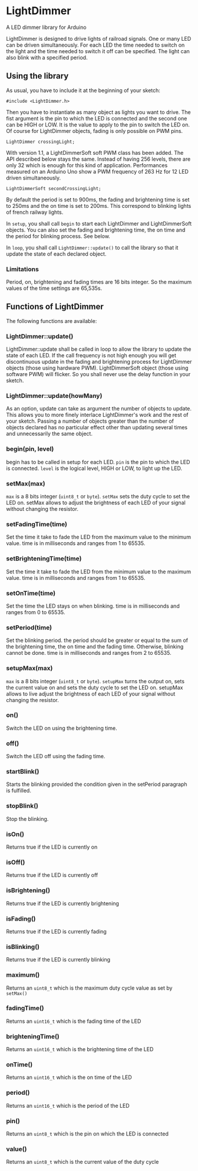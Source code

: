 # LightDimmer

A LED dimmer library for Arduino

LightDimmer is designed to drive lights of railroad signals.
One or many LED can be driven simultaneously. For each LED
the time needed to switch on the light and the time needed
to switch it off can be specified. The light can also blink
with a specified period.

## Using the library

As usual, you have to include it at the beginning of your sketch:

```
#include <LightDimmer.h>
```

Then you have to instantiate as many object as lights you want to drive.
The fist argument is the pin to which the LED is connected and the
second one can be HIGH or LOW. It is the value to apply to the pin
to switch the LED on. Of course for LightDimmer objects, fading is only
possible on PWM pins.

```
LightDimmer crossingLight;
```

With version 1.1, a LightDimmerSoft soft PWM class has been added. The API
described below stays the same. Instead of having 256 levels, there are only 32 which is enough for this kind of application.
Performances measured on an Arduino Uno show a PWM frequency of 263 Hz for
12 LED driven simultaneously.

```
LightDimmerSoft secondCrossingLight;
```

By default the period is set to 900ms, the fading and brightening time is set
to 250ms and the on time is set to 200ms. This correspond to blinking lights of french railway lights.

In ```setup```, you shall call ```begin``` to start each LightDimmer and LightDimmerSoft objects. You can also set the fading and brightening time, the on time and the period for blinking process. See below.

In ```loop```, you shall call ```LightDimmer::update()``` to call the library so that it update the state of each declared object.

### Limitations

Period, on, brightening and fading times are 16 bits integer. So the maximum values of the time settings are 65,535s.

## Functions of LightDimmer

The following functions are available:

### LightDimmer::update()

LightDimmer::update shall be called in loop to allow the library to update the state of each LED. If the call frequency is not high enough you will get discontinuous update in the fading and brightening process for LightDimmer objects (those using hardware PWM). LightDimmerSoft object (those using software PWM) will flicker. So you shall never use the delay function in your sketch.

### LightDimmer::update(howMany)

As an option, update can take as argument the number of objects to update. This allows you to more finely interlace LightDimmer's work and the rest of your sketch. Passing a number of objects greater than the number of objects declared has no particular effect other than updating several times and unnecessarily the same object.

### begin(pin, level)

begin has to be called in setup for each LED. ```pin``` is the pin to which the
LED is connected. ```level``` is the logical level, HIGH or LOW, to light up the LED.

### setMax(max)

```max``` is a 8 bits integer (```uint8_t``` or ```byte```). ```setMax``` sets the duty cycle to set the LED on. setMax allows to adjust the brightness of each LED of your signal without changing the resistor.

### setFadingTime(time)

Set the time it take to fade the LED from the maximum value to the
minimum value. time is in milliseconds and ranges from 1 to 65535.

### setBrighteningTime(time)

Set the time it take to fade the LED from the minimum value to the
maximum value. time is in milliseconds and ranges from 1 to 65535.

### setOnTime(time)

Set the time the LED stays on when blinking. time is in milliseconds and ranges from 0 to 65535.

### setPeriod(time)

Set the blinking period. the period should be greater or equal to the sum
of the brightening time, the on time and the fading time. Otherwise, blinking
cannot be done. time is in milliseconds and ranges from 2 to 65535.

### setupMax(max)

```max``` is a 8 bits integer (```uint8_t``` or ```byte```). ```setupMax``` turns the output on, sets the current value on and sets the duty cycle to set the LED on. setupMax allows to live adjust the brightness of each LED of your signal without changing the resistor.

### on()

Switch the LED on using the brightening time.

### off()

Switch the LED off using the fading time.

### startBlink()

Starts the blinking provided the condition given in the setPeriod paragraph is fulfilled.

### stopBlink()

Stop the blinking.

### isOn()

Returns true if the LED is currently on

### isOff()

Returns true if the LED is currently off

### isBrightening()

Returns true if the LED is currently brightening

### isFading()

Returns true if the LED is currently fading

### isBlinking()

Returns true if the LED is currently blinking

### maximum()

Returns an ```uint8_t``` which is the maximum duty cycle value as set by ```setMax()```

### fadingTime()

Returns an ```uint16_t``` which is the fading time of the LED

### brighteningTime()

Returns an ```uint16_t``` which is the brightening time of the LED

### onTime()

Returns an ```uint16_t``` which is the on time of the LED

### period()

Returns an ```uint16_t``` which is the period of the LED

### pin()

Returns an ```uint8_t``` which is the pin on which the LED is connected

### value()

Returns an ```uint8_t``` which is the current value of the duty cycle
